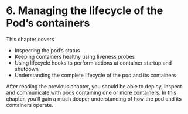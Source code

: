 # 6. Managing the lifecycle of the Pod’s containers
This chapter covers

* Inspecting the pod’s status
* Keeping containers healthy using liveness probes
* Using lifecycle hooks to perform actions at container startup and shutdown
* Understanding the complete lifecycle of the pod and its containers

After reading the previous chapter, you should be able to deploy, inspect and communicate with pods containing one or more containers. In this chapter, you’ll gain a much deeper understanding of how the pod and its containers operate.
